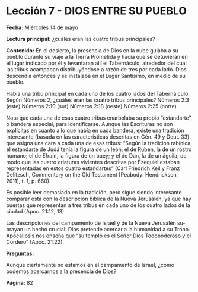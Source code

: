 # Lección 7 - DIOS ENTRE SU PUEBLO

**Fecha:** Miércoles 14 de mayo

**Lectura principal:** ¿cuáles eran las cuatro tribus principales?

**Contenido:**
En el desierto, la presencia de Dios en la nube guiaba a su pueblo durante su
viaje a la Tierra Prometida y hacía que se detuvieran en el lugar indicado por
él y levantaran allí el Tabernáculo, alrededor del cual las tribus acampaban
distribuyéndose a razón de tres por cada lado. Dios descendía entonces y se
instalaba en el Lugar Santísimo, en medio de su pueblo.

Había una tribu principal en cada uno de los cuatro lados del Taberná­
culo. Según Números 2, ¿cuáles eran las cuatro tribus principales?
Números 2:3 (este)
Números 2:10 (sur)
Números 2:18 (oeste)
Números 2:25 (norte)

Nota que cada una de esas cuatro tribus enarbolaba su propio “estandarte”,
o bandera especial, para identificarse. Aunque las Escrituras no son explícitas
en cuanto a lo que había en cada bandera, existe una tradición interesante
(basada en las características descritas en Gén. 49 y Deut. 33) que asigna una
cara a cada una de esas tribus: “Según la tradición rabínica, el estandarte
de Judá tenía la figura de un león; el de Rubén, la de un rostro humano;
el de Efraín, la figura de un buey; y el de Dan, la de un águila; de modo que las
cuatro criaturas vivientes descritas por Ezequiel estaban representadas en
estos cuatro estandartes” (Carl Friedrich Keil y Franz Delitzsch, Commentary
on the Old Testament [Peabody: Hendrickson, 2011], t. 1, p. 660).

Es posible leer demasiado en la tradición, pero sigue siendo interesante
comparar esta con la descripción bíblica de la Nueva Jerusalén, ya que hay
puertas que representan a tres tribus en cada uno de los cuatro lados de la
ciudad (Apoc. 21:12, 13).

Las descripciones del campamento de Israel y de la Nueva Jerusalén su­
brayan un hecho crucial: Dios pretende acercar a la humanidad a su Trono.
Apocalipsis nos enseña que “su templo es el Señor Dios Todopoderoso y el
Cordero” (Apoc. 21:22).

**Preguntas:**

Aunque ciertamente no estamos en el campamento de Israel, ¿cómo podemos
acercarnos a la presencia de Dios?

**Página:** 82
